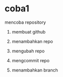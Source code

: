 # coba1
mencoba repository

1. membuat github

4. menambahkan repo
5. mengubah repo
6. mengcommit repo
7. menambahkan branch

